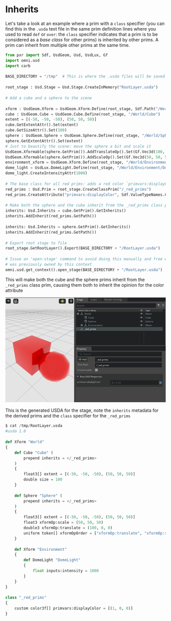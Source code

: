 # Inherits

Let's take a look at an example where a prim with a `class` specifier (you can find this in the `.usda` text file in the same prim definition lines where you used to read `def` or `over`: the `class` specifier indicates that a prim is to be considered as a _base class_ for other prims) is inherited by other prims. A prim can inherit from multiple other prims at the same time.

```python
from pxr import Sdf, UsdGeom, Usd, UsdLux, Gf
import omni.usd
import carb

BASE_DIRECTORY = "/tmp"  # This is where the .usda files will be saved

root_stage : Usd.Stage = Usd.Stage.CreateInMemory("RootLayer.usda")

# Add a cube and a sphere to the scene

xform : UsdGeom.Xform = UsdGeom.Xform.Define(root_stage, Sdf.Path("/World"))
cube : UsdGeom.Cube = UsdGeom.Cube.Define(root_stage, "/World/Cube")
extent = [(-50, -50, -50), (50, 50, 50)]
cube.GetExtentAttr().Set(extent)
cube.GetSizeAttr().Set(100)
sphere : UsdGeom.Sphere = UsdGeom.Sphere.Define(root_stage, "/World/Sphere")
sphere.GetExtentAttr().Set(extent)
# Just to beautify the scene: move the sphere a bit and scale it
UsdGeom.Xformable(sphere.GetPrim()).AddTranslateOp().Set(Gf.Vec3d(100, 0, 0))
UsdGeom.Xformable(sphere.GetPrim()).AddScaleOp().Set(Gf.Vec3d(50, 50, 50))
environment_xform = UsdGeom.Xform.Define(root_stage, "/World/Environment")
dome_light = UsdLux.DomeLight.Define(root_stage, "/World/Environment/DomeLight")
dome_light.CreateIntensityAttr(1000)

# The base class for all red prims: adds a red color `primvars:displayColor` attribute
red_prims : Usd.Prim = root_stage.CreateClassPrim("/_red_prims")
red_prims.CreateAttribute("primvars:displayColor", Sdf.ValueTypeNames.Color3fArray).Set([(1.0, 0.0, 0.0)])

# Make both the sphere and the cube inherit from the _red_prims class prim
inherits: Usd.Inherits = cube.GetPrim().GetInherits()
inherits.AddInherit(red_prims.GetPath())

inherits: Usd.Inherits = sphere.GetPrim().GetInherits()
inherits.AddInherit(red_prims.GetPath())

# Export root stage to file
root_stage.GetRootLayer().Export(BASE_DIRECTORY + "/RootLayer.usda")

# Issue an 'open-stage' command to avoid doing this manually and free whatever stage
# was previously owned by this context
omni.usd.get_context().open_stage(BASE_DIRECTORY + "/RootLayer.usda")
```

This will make both the cube and the sphere prims inherit from the `_red_prims` class prim, causing them both to inherit the opinion for the color attribute

![](../images/chapter3/inherit_prim_in_ov_composer.png)

This is the generated USDA for the stage, note the `inherits` metadata for the derived prims and the `class` specifier for the `_red_prims`

```python
$ cat /tmp/RootLayer.usda
#usda 1.0

def Xform "World"
{
    def Cube "Cube" (
        prepend inherits = </_red_prims>
    )
    {
        float3[] extent = [(-50, -50, -50), (50, 50, 50)]
        double size = 100
    }

    def Sphere "Sphere" (
        prepend inherits = </_red_prims>
    )
    {
        float3[] extent = [(-50, -50, -50), (50, 50, 50)]
        float3 xformOp:scale = (50, 50, 50)
        double3 xformOp:translate = (100, 0, 0)
        uniform token[] xformOpOrder = ["xformOp:translate", "xformOp:scale"]
    }

    def Xform "Environment"
    {
        def DomeLight "DomeLight"
        {
            float inputs:intensity = 1000
        }
    }
}

class "_red_prims"
{
    custom color3f[] primvars:displayColor = [(1, 0, 0)]
}
```
